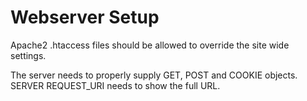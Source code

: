 # Webserver Setup

Apache2 .htaccess files should be allowed to override the site wide settings.

The server needs to properly supply GET, POST and COOKIE objects.
SERVER REQUEST_URI needs to show the full URL.
